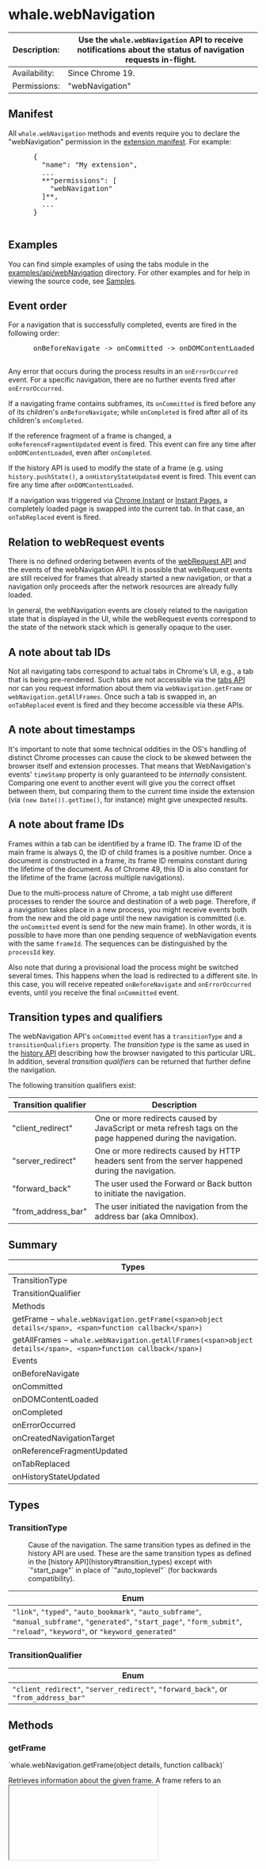 # whale.webNavigation

| Description: | Use the `whale.webNavigation` API to receive notifications about the status of navigation requests in-flight. |
|---|---|
| Availability: | Since Chrome 19. |
| Permissions: | <span class="code">"webNavigation"</span> |

<section>

## Manifest

All `whale.webNavigation` methods and events require you to declare the "webNavigation" permission in the [extension manifest](manifest). For example:

<pre data-filename="manifest.json">      {
        "name": "My extension",
        ...
        **"permissions": [
          "webNavigation"
        ]**,
        ...
      }
      </pre>

## Examples

You can find simple examples of using the tabs module in the [examples/api/webNavigation](https://chromium.googlesource.com/chromium/src/+/master/chrome/common/extensions/docs/examples/api/webNavigation/) directory. For other examples and for help in viewing the source code, see [Samples](samples).

## Event order

For a navigation that is successfully completed, events are fired in the following order:

<pre>      onBeforeNavigate -> onCommitted -> onDOMContentLoaded -> onCompleted
      </pre>

Any error that occurs during the process results in an `onErrorOccurred` event. For a specific navigation, there are no further events fired after `onErrorOccurred`.

If a navigating frame contains subframes, its `onCommitted` is fired before any of its children's `onBeforeNavigate`; while `onCompleted` is fired after all of its children's `onCompleted`.

If the reference fragment of a frame is changed, a `onReferenceFragmentUpdated` event is fired. This event can fire any time after `onDOMContentLoaded`, even after `onCompleted`.

If the history API is used to modify the state of a frame (e.g. using `history.pushState()`, a `onHistoryStateUpdated` event is fired. This event can fire any time after `onDOMContentLoaded`.

If a navigation was triggered via [Chrome Instant](https://support.google.com/chrome/answer/177873) or [Instant Pages](https://support.google.com/chrome/answer/1385029), a completely loaded page is swapped into the current tab. In that case, an `onTabReplaced` event is fired.

## Relation to webRequest events

There is no defined ordering between events of the [webRequest API](webRequest) and the events of the webNavigation API. It is possible that webRequest events are still received for frames that already started a new navigation, or that a navigation only proceeds after the network resources are already fully loaded.

In general, the webNavigation events are closely related to the navigation state that is displayed in the UI, while the webRequest events correspond to the state of the network stack which is generally opaque to the user.

## A note about tab IDs

Not all navigating tabs correspond to actual tabs in Chrome's UI, e.g., a tab that is being pre-rendered. Such tabs are not accessible via the [tabs API](tabs) nor can you request information about them via `webNavigation.getFrame` or `webNavigation.getAllFrames`. Once such a tab is swapped in, an `onTabReplaced` event is fired and they become accessible via these APIs.

## A note about timestamps

It's important to note that some technical oddities in the OS's handling of distinct Chrome processes can cause the clock to be skewed between the browser itself and extension processes. That means that WebNavigation's events' `timeStamp` property is only guaranteed to be _internally_ consistent. Comparing one event to another event will give you the correct offset between them, but comparing them to the current time inside the extension (via `(new Date()).getTime()`, for instance) might give unexpected results.

## A note about frame IDs

Frames within a tab can be identified by a frame ID. The frame ID of the main frame is always 0, the ID of child frames is a positive number. Once a document is constructed in a frame, its frame ID remains constant during the lifetime of the document. As of Chrome 49, this ID is also constant for the lifetime of the frame (across multiple navigations).

Due to the multi-process nature of Chrome, a tab might use different processes to render the source and destination of a web page. Therefore, if a navigation takes place in a new process, you might receive events both from the new and the old page until the new navigation is committed (i.e. the `onCommitted` event is send for the new main frame). In other words, it is possible to have more than one pending sequence of webNavigation events with the same `frameId`. The sequences can be distinguished by the `processId` key.

Also note that during a provisional load the process might be switched several times. This happens when the load is redirected to a different site. In this case, you will receive repeated `onBeforeNavigate` and `onErrorOccurred` events, until you receive the final `onCommitted` event.

## Transition types and qualifiers

The webNavigation API's `onCommitted` event has a `transitionType` and a `transitionQualifiers` property. The _transition type_ is the same as used in the [history API](history#transition_types) describing how the browser navigated to this particular URL. In addition, several _transition qualifiers_ can be returned that further define the navigation.

The following transition qualifiers exist:

| Transition qualifier | Description |
|---|---|
| "client_redirect" | One or more redirects caused by JavaScript or meta refresh tags on the page happened during the navigation. |
| "server_redirect" | One or more redirects caused by HTTP headers sent from the server happened during the navigation. |
| "forward_back" | The user used the Forward or Back button to initiate the navigation. |
| "from_address_bar" | The user initiated the navigation from the address bar (aka Omnibox). |

</section>

<section id="toc">

## Summary

| Types |
|---|
| [TransitionType](#type-TransitionType) |
| [TransitionQualifier](#type-TransitionQualifier) |
| Methods |
| [getFrame](#method-getFrame) − `whale.webNavigation.getFrame(<span>object details</span>, <span>function callback</span>)` |
| [getAllFrames](#method-getAllFrames) − `whale.webNavigation.getAllFrames(<span>object details</span>, <span>function callback</span>)` |
| Events |
| [onBeforeNavigate](#event-onBeforeNavigate) |
| [onCommitted](#event-onCommitted) |
| [onDOMContentLoaded](#event-onDOMContentLoaded) |
| [onCompleted](#event-onCompleted) |
| [onErrorOccurred](#event-onErrorOccurred) |
| [onCreatedNavigationTarget](#event-onCreatedNavigationTarget) |
| [onReferenceFragmentUpdated](#event-onReferenceFragmentUpdated) |
| [onTabReplaced](#event-onTabReplaced) |
| [onHistoryStateUpdated](#event-onHistoryStateUpdated) |

</section>

<section>

<div class="api-reference">

## Types

<div>

### TransitionType

<dd>Cause of the navigation. The same transition types as defined in the history API are used. These are the same transition types as defined in the [history API](history#transition_types) except with `"start_page"` in place of `"auto_toplevel"` (for backwards compatibility).</dd>

| Enum |
|---|
| `"link"`, `"typed"`, `"auto_bookmark"`, `"auto_subframe"`, `"manual_subframe"`, `"generated"`, `"start_page"`, `"form_submit"`, `"reload"`, `"keyword"`, or `"keyword_generated"` |

</div>

<div>

### TransitionQualifier

| Enum |
|---|
| `"client_redirect"`, `"server_redirect"`, `"forward_back"`, or `"from_address_bar"` |

</div>

## Methods

<div>

### getFrame

<div class="summary">`whale.webNavigation.getFrame(<span>object details</span>, <span>function callback</span>)`</div>

<div class="description">

Retrieves information about the given frame. A frame refers to an <iframe> or a <frame> of a web page and is identified by a tab ID and a frame ID.

| Parameters |
|---|
| object | details | 

Information about the frame to retrieve information about.

| integer | tabId | 
|---|---|

The ID of the tab in which the frame is.
 |
| integer | <span class="optional">(optional)</span> processId | 

**Deprecated** since Chrome 49. Frames are now uniquely identified by their tab ID and frame ID; the process ID is no longer needed and therefore ignored.

The ID of the process that runs the renderer for this tab.
 |
| integer | frameId | 

The ID of the frame in the given tab.
 |
 |
| function | callback | 

The _callback_ parameter should be a function that looks like this:

`function(object details) <span class="subdued">{...}</span>;`

| object | <span class="optional">(optional)</span> details | 
|---|---|

Information about the requested frame, null if the specified frame ID and/or tab ID are invalid.

| boolean | errorOccurred | 
|---|---|

True if the last navigation in this frame was interrupted by an error, i.e. the onErrorOccurred event fired.
 |
| string | url | 

The URL currently associated with this frame, if the frame identified by the frameId existed at one point in the given tab. The fact that an URL is associated with a given frameId does not imply that the corresponding frame still exists.
 |
| integer | parentFrameId | 

ID of frame that wraps the frame. Set to -1 of no parent frame exists.
 |
 |
 |

</div>

</div>

<div>

### getAllFrames

<div class="summary">`whale.webNavigation.getAllFrames(<span>object details</span>, <span>function callback</span>)`</div>

<div class="description">

Retrieves information about all frames of a given tab.

| Parameters |
|---|
| object | details | 

Information about the tab to retrieve all frames from.

| integer | tabId | 
|---|---|

The ID of the tab.
 |
 |
| function | callback | 

The _callback_ parameter should be a function that looks like this:

`function(array of object details) <span class="subdued">{...}</span>;`

| array of object | <span class="optional">(optional)</span> details | 
|---|---|

A list of frames in the given tab, null if the specified tab ID is invalid.

#### Properties of each object

<dl>

<div>

| boolean | errorOccurred | 
|---|---|

True if the last navigation in this frame was interrupted by an error, i.e. the onErrorOccurred event fired.
 |
| integer | processId | 

The ID of the process that runs the renderer for this frame.
 |
| integer | frameId | 

The ID of the frame. 0 indicates that this is the main frame; a positive value indicates the ID of a subframe.
 |
| integer | parentFrameId | 

ID of frame that wraps the frame. Set to -1 of no parent frame exists.
 |
| string | url | 

The URL currently associated with this frame.
 |

</div>

</dl>
 |
 |

</div>

</div>

## Events

<div>

### onBeforeNavigate

<div class="description">

Fired when a navigation is about to occur.

#### Filters

<dl>array of object url

Conditions that the URL being navigated to must satisfy. The 'schemes' and 'ports' fields of UrlFilter are ignored for this event.

#### Properties of each object

<dl>

<div>

<dd>Filters URLs for various criteria. See [event filtering](events#filtered). All criteria are case sensitive.</dd>

| string | <span class="optional">(optional)</span> hostContains | 
|---|---|

Matches if the host name of the URL contains a specified string. To test whether a host name component has a prefix 'foo', use hostContains: '.foo'. This matches 'www.foobar.com' and 'foo.com', because an implicit dot is added at the beginning of the host name. Similarly, hostContains can be used to match against component suffix ('foo.') and to exactly match against components ('.foo.'). Suffix- and exact-matching for the last components need to be done separately using hostSuffix, because no implicit dot is added at the end of the host name.
 |
| string | <span class="optional">(optional)</span> hostEquals | 

Matches if the host name of the URL is equal to a specified string.
 |
| string | <span class="optional">(optional)</span> hostPrefix | 

Matches if the host name of the URL starts with a specified string.
 |
| string | <span class="optional">(optional)</span> hostSuffix | 

Matches if the host name of the URL ends with a specified string.
 |
| string | <span class="optional">(optional)</span> pathContains | 

Matches if the path segment of the URL contains a specified string.
 |
| string | <span class="optional">(optional)</span> pathEquals | 

Matches if the path segment of the URL is equal to a specified string.
 |
| string | <span class="optional">(optional)</span> pathPrefix | 

Matches if the path segment of the URL starts with a specified string.
 |
| string | <span class="optional">(optional)</span> pathSuffix | 

Matches if the path segment of the URL ends with a specified string.
 |
| string | <span class="optional">(optional)</span> queryContains | 

Matches if the query segment of the URL contains a specified string.
 |
| string | <span class="optional">(optional)</span> queryEquals | 

Matches if the query segment of the URL is equal to a specified string.
 |
| string | <span class="optional">(optional)</span> queryPrefix | 

Matches if the query segment of the URL starts with a specified string.
 |
| string | <span class="optional">(optional)</span> querySuffix | 

Matches if the query segment of the URL ends with a specified string.
 |
| string | <span class="optional">(optional)</span> urlContains | 

Matches if the URL (without fragment identifier) contains a specified string. Port numbers are stripped from the URL if they match the default port number.
 |
| string | <span class="optional">(optional)</span> urlEquals | 

Matches if the URL (without fragment identifier) is equal to a specified string. Port numbers are stripped from the URL if they match the default port number.
 |
| string | <span class="optional">(optional)</span> urlMatches | 

Matches if the URL (without fragment identifier) matches a specified regular expression. Port numbers are stripped from the URL if they match the default port number. The regular expressions use the [RE2 syntax](https://github.com/google/re2/blob/master/doc/syntax.txt).
 |
| string | <span class="optional">(optional)</span> originAndPathMatches | 

Matches if the URL without query segment and fragment identifier matches a specified regular expression. Port numbers are stripped from the URL if they match the default port number. The regular expressions use the [RE2 syntax](https://github.com/google/re2/blob/master/doc/syntax.txt).
 |
| string | <span class="optional">(optional)</span> urlPrefix | 

Matches if the URL (without fragment identifier) starts with a specified string. Port numbers are stripped from the URL if they match the default port number.
 |
| string | <span class="optional">(optional)</span> urlSuffix | 

Matches if the URL (without fragment identifier) ends with a specified string. Port numbers are stripped from the URL if they match the default port number.
 |
| array of string | <span class="optional">(optional)</span> schemes | 

Matches if the scheme of the URL is equal to any of the schemes specified in the array.
 |
| array of integer or array of integer | <span class="optional">(optional)</span> ports | 

Matches if the port of the URL is contained in any of the specified port lists. For example `[80, 443, [1000, 1200]]` matches all requests on port 80, 443 and in the range 1000-1200.
 |

</div>

</dl>

</dl>

<div>

#### addListener

<div class="summary">`whale.webNavigation.onBeforeNavigate.addListener(<span>function callback</span>)`</div>

<div class="description">

| Parameters |
|---|
| function | callback | 

The _callback_ parameter should be a function that looks like this:

`function(object details) <span class="subdued">{...}</span>;`

| object | details | 
|---|---|

| integer | tabId | 
|---|---|

The ID of the tab in which the navigation is about to occur.
 |
| string | url |  |
| integer | processId | 

**Deprecated** since Chrome 50. The processId is no longer set for this event, since the process which will render the resulting document is not known until onCommit.

The value of -1.
 |
| integer | frameId | 

0 indicates the navigation happens in the tab content window; a positive value indicates navigation in a subframe. Frame IDs are unique for a given tab and process.
 |
| integer | parentFrameId | 

Since Chrome 24.

ID of frame that wraps the frame. Set to -1 of no parent frame exists.
 |
| double | timeStamp | 

The time when the browser was about to start the navigation, in milliseconds since the epoch.
 |
 |
 |

</div>

</div>

</div>

</div>

<div>

### onCommitted

<div class="description">

Fired when a navigation is committed. The document (and the resources it refers to, such as images and subframes) might still be downloading, but at least part of the document has been received from the server and the browser has decided to switch to the new document.

#### Filters

<dl>array of object url

Conditions that the URL being navigated to must satisfy. The 'schemes' and 'ports' fields of UrlFilter are ignored for this event.

#### Properties of each object

<dl>

<div>

<dd>Filters URLs for various criteria. See [event filtering](events#filtered). All criteria are case sensitive.</dd>

| string | <span class="optional">(optional)</span> hostContains | 
|---|---|

Matches if the host name of the URL contains a specified string. To test whether a host name component has a prefix 'foo', use hostContains: '.foo'. This matches 'www.foobar.com' and 'foo.com', because an implicit dot is added at the beginning of the host name. Similarly, hostContains can be used to match against component suffix ('foo.') and to exactly match against components ('.foo.'). Suffix- and exact-matching for the last components need to be done separately using hostSuffix, because no implicit dot is added at the end of the host name.
 |
| string | <span class="optional">(optional)</span> hostEquals | 

Matches if the host name of the URL is equal to a specified string.
 |
| string | <span class="optional">(optional)</span> hostPrefix | 

Matches if the host name of the URL starts with a specified string.
 |
| string | <span class="optional">(optional)</span> hostSuffix | 

Matches if the host name of the URL ends with a specified string.
 |
| string | <span class="optional">(optional)</span> pathContains | 

Matches if the path segment of the URL contains a specified string.
 |
| string | <span class="optional">(optional)</span> pathEquals | 

Matches if the path segment of the URL is equal to a specified string.
 |
| string | <span class="optional">(optional)</span> pathPrefix | 

Matches if the path segment of the URL starts with a specified string.
 |
| string | <span class="optional">(optional)</span> pathSuffix | 

Matches if the path segment of the URL ends with a specified string.
 |
| string | <span class="optional">(optional)</span> queryContains | 

Matches if the query segment of the URL contains a specified string.
 |
| string | <span class="optional">(optional)</span> queryEquals | 

Matches if the query segment of the URL is equal to a specified string.
 |
| string | <span class="optional">(optional)</span> queryPrefix | 

Matches if the query segment of the URL starts with a specified string.
 |
| string | <span class="optional">(optional)</span> querySuffix | 

Matches if the query segment of the URL ends with a specified string.
 |
| string | <span class="optional">(optional)</span> urlContains | 

Matches if the URL (without fragment identifier) contains a specified string. Port numbers are stripped from the URL if they match the default port number.
 |
| string | <span class="optional">(optional)</span> urlEquals | 

Matches if the URL (without fragment identifier) is equal to a specified string. Port numbers are stripped from the URL if they match the default port number.
 |
| string | <span class="optional">(optional)</span> urlMatches | 

Matches if the URL (without fragment identifier) matches a specified regular expression. Port numbers are stripped from the URL if they match the default port number. The regular expressions use the [RE2 syntax](https://github.com/google/re2/blob/master/doc/syntax.txt).
 |
| string | <span class="optional">(optional)</span> originAndPathMatches | 

Matches if the URL without query segment and fragment identifier matches a specified regular expression. Port numbers are stripped from the URL if they match the default port number. The regular expressions use the [RE2 syntax](https://github.com/google/re2/blob/master/doc/syntax.txt).
 |
| string | <span class="optional">(optional)</span> urlPrefix | 

Matches if the URL (without fragment identifier) starts with a specified string. Port numbers are stripped from the URL if they match the default port number.
 |
| string | <span class="optional">(optional)</span> urlSuffix | 

Matches if the URL (without fragment identifier) ends with a specified string. Port numbers are stripped from the URL if they match the default port number.
 |
| array of string | <span class="optional">(optional)</span> schemes | 

Matches if the scheme of the URL is equal to any of the schemes specified in the array.
 |
| array of integer or array of integer | <span class="optional">(optional)</span> ports | 

Matches if the port of the URL is contained in any of the specified port lists. For example `[80, 443, [1000, 1200]]` matches all requests on port 80, 443 and in the range 1000-1200.
 |

</div>

</dl>

</dl>

<div>

#### addListener

<div class="summary">`whale.webNavigation.onCommitted.addListener(<span>function callback</span>)`</div>

<div class="description">

| Parameters |
|---|
| function | callback | 

The _callback_ parameter should be a function that looks like this:

`function(object details) <span class="subdued">{...}</span>;`

| object | details | 
|---|---|

| integer | tabId | 
|---|---|

The ID of the tab in which the navigation occurs.
 |
| string | url |  |
| integer | processId | 

Since Chrome 22.

The ID of the process that runs the renderer for this frame.
 |
| integer | frameId | 

0 indicates the navigation happens in the tab content window; a positive value indicates navigation in a subframe. Frame IDs are unique within a tab.
 |
| [TransitionType](/extensions/webNavigation#type-TransitionType) | transitionType | 

Cause of the navigation.
 |
| array of [TransitionQualifier](/extensions/webNavigation#type-TransitionQualifier) | transitionQualifiers | 

A list of transition qualifiers.
 |
| double | timeStamp | 

The time when the navigation was committed, in milliseconds since the epoch.
 |
 |
 |

</div>

</div>

</div>

</div>

<div>

### onDOMContentLoaded

<div class="description">

Fired when the page's DOM is fully constructed, but the referenced resources may not finish loading.

#### Filters

<dl>array of object url

Conditions that the URL being navigated to must satisfy. The 'schemes' and 'ports' fields of UrlFilter are ignored for this event.

#### Properties of each object

<dl>

<div>

<dd>Filters URLs for various criteria. See [event filtering](events#filtered). All criteria are case sensitive.</dd>

| string | <span class="optional">(optional)</span> hostContains | 
|---|---|

Matches if the host name of the URL contains a specified string. To test whether a host name component has a prefix 'foo', use hostContains: '.foo'. This matches 'www.foobar.com' and 'foo.com', because an implicit dot is added at the beginning of the host name. Similarly, hostContains can be used to match against component suffix ('foo.') and to exactly match against components ('.foo.'). Suffix- and exact-matching for the last components need to be done separately using hostSuffix, because no implicit dot is added at the end of the host name.
 |
| string | <span class="optional">(optional)</span> hostEquals | 

Matches if the host name of the URL is equal to a specified string.
 |
| string | <span class="optional">(optional)</span> hostPrefix | 

Matches if the host name of the URL starts with a specified string.
 |
| string | <span class="optional">(optional)</span> hostSuffix | 

Matches if the host name of the URL ends with a specified string.
 |
| string | <span class="optional">(optional)</span> pathContains | 

Matches if the path segment of the URL contains a specified string.
 |
| string | <span class="optional">(optional)</span> pathEquals | 

Matches if the path segment of the URL is equal to a specified string.
 |
| string | <span class="optional">(optional)</span> pathPrefix | 

Matches if the path segment of the URL starts with a specified string.
 |
| string | <span class="optional">(optional)</span> pathSuffix | 

Matches if the path segment of the URL ends with a specified string.
 |
| string | <span class="optional">(optional)</span> queryContains | 

Matches if the query segment of the URL contains a specified string.
 |
| string | <span class="optional">(optional)</span> queryEquals | 

Matches if the query segment of the URL is equal to a specified string.
 |
| string | <span class="optional">(optional)</span> queryPrefix | 

Matches if the query segment of the URL starts with a specified string.
 |
| string | <span class="optional">(optional)</span> querySuffix | 

Matches if the query segment of the URL ends with a specified string.
 |
| string | <span class="optional">(optional)</span> urlContains | 

Matches if the URL (without fragment identifier) contains a specified string. Port numbers are stripped from the URL if they match the default port number.
 |
| string | <span class="optional">(optional)</span> urlEquals | 

Matches if the URL (without fragment identifier) is equal to a specified string. Port numbers are stripped from the URL if they match the default port number.
 |
| string | <span class="optional">(optional)</span> urlMatches | 

Matches if the URL (without fragment identifier) matches a specified regular expression. Port numbers are stripped from the URL if they match the default port number. The regular expressions use the [RE2 syntax](https://github.com/google/re2/blob/master/doc/syntax.txt).
 |
| string | <span class="optional">(optional)</span> originAndPathMatches | 

Matches if the URL without query segment and fragment identifier matches a specified regular expression. Port numbers are stripped from the URL if they match the default port number. The regular expressions use the [RE2 syntax](https://github.com/google/re2/blob/master/doc/syntax.txt).
 |
| string | <span class="optional">(optional)</span> urlPrefix | 

Matches if the URL (without fragment identifier) starts with a specified string. Port numbers are stripped from the URL if they match the default port number.
 |
| string | <span class="optional">(optional)</span> urlSuffix | 

Matches if the URL (without fragment identifier) ends with a specified string. Port numbers are stripped from the URL if they match the default port number.
 |
| array of string | <span class="optional">(optional)</span> schemes | 

Matches if the scheme of the URL is equal to any of the schemes specified in the array.
 |
| array of integer or array of integer | <span class="optional">(optional)</span> ports | 

Matches if the port of the URL is contained in any of the specified port lists. For example `[80, 443, [1000, 1200]]` matches all requests on port 80, 443 and in the range 1000-1200.
 |

</div>

</dl>

</dl>

<div>

#### addListener

<div class="summary">`whale.webNavigation.onDOMContentLoaded.addListener(<span>function callback</span>)`</div>

<div class="description">

| Parameters |
|---|
| function | callback | 

The _callback_ parameter should be a function that looks like this:

`function(object details) <span class="subdued">{...}</span>;`

| object | details | 
|---|---|

| integer | tabId | 
|---|---|

The ID of the tab in which the navigation occurs.
 |
| string | url |  |
| integer | processId | 

Since Chrome 22.

The ID of the process that runs the renderer for this frame.
 |
| integer | frameId | 

0 indicates the navigation happens in the tab content window; a positive value indicates navigation in a subframe. Frame IDs are unique within a tab.
 |
| double | timeStamp | 

The time when the page's DOM was fully constructed, in milliseconds since the epoch.
 |
 |
 |

</div>

</div>

</div>

</div>

<div>

### onCompleted

<div class="description">

Fired when a document, including the resources it refers to, is completely loaded and initialized.

#### Filters

<dl>array of object url

Conditions that the URL being navigated to must satisfy. The 'schemes' and 'ports' fields of UrlFilter are ignored for this event.

#### Properties of each object

<dl>

<div>

<dd>Filters URLs for various criteria. See [event filtering](events#filtered). All criteria are case sensitive.</dd>

| string | <span class="optional">(optional)</span> hostContains | 
|---|---|

Matches if the host name of the URL contains a specified string. To test whether a host name component has a prefix 'foo', use hostContains: '.foo'. This matches 'www.foobar.com' and 'foo.com', because an implicit dot is added at the beginning of the host name. Similarly, hostContains can be used to match against component suffix ('foo.') and to exactly match against components ('.foo.'). Suffix- and exact-matching for the last components need to be done separately using hostSuffix, because no implicit dot is added at the end of the host name.
 |
| string | <span class="optional">(optional)</span> hostEquals | 

Matches if the host name of the URL is equal to a specified string.
 |
| string | <span class="optional">(optional)</span> hostPrefix | 

Matches if the host name of the URL starts with a specified string.
 |
| string | <span class="optional">(optional)</span> hostSuffix | 

Matches if the host name of the URL ends with a specified string.
 |
| string | <span class="optional">(optional)</span> pathContains | 

Matches if the path segment of the URL contains a specified string.
 |
| string | <span class="optional">(optional)</span> pathEquals | 

Matches if the path segment of the URL is equal to a specified string.
 |
| string | <span class="optional">(optional)</span> pathPrefix | 

Matches if the path segment of the URL starts with a specified string.
 |
| string | <span class="optional">(optional)</span> pathSuffix | 

Matches if the path segment of the URL ends with a specified string.
 |
| string | <span class="optional">(optional)</span> queryContains | 

Matches if the query segment of the URL contains a specified string.
 |
| string | <span class="optional">(optional)</span> queryEquals | 

Matches if the query segment of the URL is equal to a specified string.
 |
| string | <span class="optional">(optional)</span> queryPrefix | 

Matches if the query segment of the URL starts with a specified string.
 |
| string | <span class="optional">(optional)</span> querySuffix | 

Matches if the query segment of the URL ends with a specified string.
 |
| string | <span class="optional">(optional)</span> urlContains | 

Matches if the URL (without fragment identifier) contains a specified string. Port numbers are stripped from the URL if they match the default port number.
 |
| string | <span class="optional">(optional)</span> urlEquals | 

Matches if the URL (without fragment identifier) is equal to a specified string. Port numbers are stripped from the URL if they match the default port number.
 |
| string | <span class="optional">(optional)</span> urlMatches | 

Matches if the URL (without fragment identifier) matches a specified regular expression. Port numbers are stripped from the URL if they match the default port number. The regular expressions use the [RE2 syntax](https://github.com/google/re2/blob/master/doc/syntax.txt).
 |
| string | <span class="optional">(optional)</span> originAndPathMatches | 

Matches if the URL without query segment and fragment identifier matches a specified regular expression. Port numbers are stripped from the URL if they match the default port number. The regular expressions use the [RE2 syntax](https://github.com/google/re2/blob/master/doc/syntax.txt).
 |
| string | <span class="optional">(optional)</span> urlPrefix | 

Matches if the URL (without fragment identifier) starts with a specified string. Port numbers are stripped from the URL if they match the default port number.
 |
| string | <span class="optional">(optional)</span> urlSuffix | 

Matches if the URL (without fragment identifier) ends with a specified string. Port numbers are stripped from the URL if they match the default port number.
 |
| array of string | <span class="optional">(optional)</span> schemes | 

Matches if the scheme of the URL is equal to any of the schemes specified in the array.
 |
| array of integer or array of integer | <span class="optional">(optional)</span> ports | 

Matches if the port of the URL is contained in any of the specified port lists. For example `[80, 443, [1000, 1200]]` matches all requests on port 80, 443 and in the range 1000-1200.
 |

</div>

</dl>

</dl>

<div>

#### addListener

<div class="summary">`whale.webNavigation.onCompleted.addListener(<span>function callback</span>)`</div>

<div class="description">

| Parameters |
|---|
| function | callback | 

The _callback_ parameter should be a function that looks like this:

`function(object details) <span class="subdued">{...}</span>;`

| object | details | 
|---|---|

| integer | tabId | 
|---|---|

The ID of the tab in which the navigation occurs.
 |
| string | url |  |
| integer | processId | 

Since Chrome 22.

The ID of the process that runs the renderer for this frame.
 |
| integer | frameId | 

0 indicates the navigation happens in the tab content window; a positive value indicates navigation in a subframe. Frame IDs are unique within a tab.
 |
| double | timeStamp | 

The time when the document finished loading, in milliseconds since the epoch.
 |
 |
 |

</div>

</div>

</div>

</div>

<div>

### onErrorOccurred

<div class="description">

Fired when an error occurs and the navigation is aborted. This can happen if either a network error occurred, or the user aborted the navigation.

#### Filters

<dl>array of object url

Conditions that the URL being navigated to must satisfy. The 'schemes' and 'ports' fields of UrlFilter are ignored for this event.

#### Properties of each object

<dl>

<div>

<dd>Filters URLs for various criteria. See [event filtering](events#filtered). All criteria are case sensitive.</dd>

| string | <span class="optional">(optional)</span> hostContains | 
|---|---|

Matches if the host name of the URL contains a specified string. To test whether a host name component has a prefix 'foo', use hostContains: '.foo'. This matches 'www.foobar.com' and 'foo.com', because an implicit dot is added at the beginning of the host name. Similarly, hostContains can be used to match against component suffix ('foo.') and to exactly match against components ('.foo.'). Suffix- and exact-matching for the last components need to be done separately using hostSuffix, because no implicit dot is added at the end of the host name.
 |
| string | <span class="optional">(optional)</span> hostEquals | 

Matches if the host name of the URL is equal to a specified string.
 |
| string | <span class="optional">(optional)</span> hostPrefix | 

Matches if the host name of the URL starts with a specified string.
 |
| string | <span class="optional">(optional)</span> hostSuffix | 

Matches if the host name of the URL ends with a specified string.
 |
| string | <span class="optional">(optional)</span> pathContains | 

Matches if the path segment of the URL contains a specified string.
 |
| string | <span class="optional">(optional)</span> pathEquals | 

Matches if the path segment of the URL is equal to a specified string.
 |
| string | <span class="optional">(optional)</span> pathPrefix | 

Matches if the path segment of the URL starts with a specified string.
 |
| string | <span class="optional">(optional)</span> pathSuffix | 

Matches if the path segment of the URL ends with a specified string.
 |
| string | <span class="optional">(optional)</span> queryContains | 

Matches if the query segment of the URL contains a specified string.
 |
| string | <span class="optional">(optional)</span> queryEquals | 

Matches if the query segment of the URL is equal to a specified string.
 |
| string | <span class="optional">(optional)</span> queryPrefix | 

Matches if the query segment of the URL starts with a specified string.
 |
| string | <span class="optional">(optional)</span> querySuffix | 

Matches if the query segment of the URL ends with a specified string.
 |
| string | <span class="optional">(optional)</span> urlContains | 

Matches if the URL (without fragment identifier) contains a specified string. Port numbers are stripped from the URL if they match the default port number.
 |
| string | <span class="optional">(optional)</span> urlEquals | 

Matches if the URL (without fragment identifier) is equal to a specified string. Port numbers are stripped from the URL if they match the default port number.
 |
| string | <span class="optional">(optional)</span> urlMatches | 

Matches if the URL (without fragment identifier) matches a specified regular expression. Port numbers are stripped from the URL if they match the default port number. The regular expressions use the [RE2 syntax](https://github.com/google/re2/blob/master/doc/syntax.txt).
 |
| string | <span class="optional">(optional)</span> originAndPathMatches | 

Matches if the URL without query segment and fragment identifier matches a specified regular expression. Port numbers are stripped from the URL if they match the default port number. The regular expressions use the [RE2 syntax](https://github.com/google/re2/blob/master/doc/syntax.txt).
 |
| string | <span class="optional">(optional)</span> urlPrefix | 

Matches if the URL (without fragment identifier) starts with a specified string. Port numbers are stripped from the URL if they match the default port number.
 |
| string | <span class="optional">(optional)</span> urlSuffix | 

Matches if the URL (without fragment identifier) ends with a specified string. Port numbers are stripped from the URL if they match the default port number.
 |
| array of string | <span class="optional">(optional)</span> schemes | 

Matches if the scheme of the URL is equal to any of the schemes specified in the array.
 |
| array of integer or array of integer | <span class="optional">(optional)</span> ports | 

Matches if the port of the URL is contained in any of the specified port lists. For example `[80, 443, [1000, 1200]]` matches all requests on port 80, 443 and in the range 1000-1200.
 |

</div>

</dl>

</dl>

<div>

#### addListener

<div class="summary">`whale.webNavigation.onErrorOccurred.addListener(<span>function callback</span>)`</div>

<div class="description">

| Parameters |
|---|
| function | callback | 

The _callback_ parameter should be a function that looks like this:

`function(object details) <span class="subdued">{...}</span>;`

| object | details | 
|---|---|

| integer | tabId | 
|---|---|

The ID of the tab in which the navigation occurs.
 |
| string | url |  |
| integer | processId | 

**Deprecated** since Chrome 50. The processId is no longer set for this event.

The value of -1.
 |
| integer | frameId | 

0 indicates the navigation happens in the tab content window; a positive value indicates navigation in a subframe. Frame IDs are unique within a tab.
 |
| string | error | 

The error description.
 |
| double | timeStamp | 

The time when the error occurred, in milliseconds since the epoch.
 |
 |
 |

</div>

</div>

</div>

</div>

<div>

### onCreatedNavigationTarget

<div class="description">

Fired when a new window, or a new tab in an existing window, is created to host a navigation.

#### Filters

<dl>array of object url

Conditions that the URL being navigated to must satisfy. The 'schemes' and 'ports' fields of UrlFilter are ignored for this event.

#### Properties of each object

<dl>

<div>

<dd>Filters URLs for various criteria. See [event filtering](events#filtered). All criteria are case sensitive.</dd>

| string | <span class="optional">(optional)</span> hostContains | 
|---|---|

Matches if the host name of the URL contains a specified string. To test whether a host name component has a prefix 'foo', use hostContains: '.foo'. This matches 'www.foobar.com' and 'foo.com', because an implicit dot is added at the beginning of the host name. Similarly, hostContains can be used to match against component suffix ('foo.') and to exactly match against components ('.foo.'). Suffix- and exact-matching for the last components need to be done separately using hostSuffix, because no implicit dot is added at the end of the host name.
 |
| string | <span class="optional">(optional)</span> hostEquals | 

Matches if the host name of the URL is equal to a specified string.
 |
| string | <span class="optional">(optional)</span> hostPrefix | 

Matches if the host name of the URL starts with a specified string.
 |
| string | <span class="optional">(optional)</span> hostSuffix | 

Matches if the host name of the URL ends with a specified string.
 |
| string | <span class="optional">(optional)</span> pathContains | 

Matches if the path segment of the URL contains a specified string.
 |
| string | <span class="optional">(optional)</span> pathEquals | 

Matches if the path segment of the URL is equal to a specified string.
 |
| string | <span class="optional">(optional)</span> pathPrefix | 

Matches if the path segment of the URL starts with a specified string.
 |
| string | <span class="optional">(optional)</span> pathSuffix | 

Matches if the path segment of the URL ends with a specified string.
 |
| string | <span class="optional">(optional)</span> queryContains | 

Matches if the query segment of the URL contains a specified string.
 |
| string | <span class="optional">(optional)</span> queryEquals | 

Matches if the query segment of the URL is equal to a specified string.
 |
| string | <span class="optional">(optional)</span> queryPrefix | 

Matches if the query segment of the URL starts with a specified string.
 |
| string | <span class="optional">(optional)</span> querySuffix | 

Matches if the query segment of the URL ends with a specified string.
 |
| string | <span class="optional">(optional)</span> urlContains | 

Matches if the URL (without fragment identifier) contains a specified string. Port numbers are stripped from the URL if they match the default port number.
 |
| string | <span class="optional">(optional)</span> urlEquals | 

Matches if the URL (without fragment identifier) is equal to a specified string. Port numbers are stripped from the URL if they match the default port number.
 |
| string | <span class="optional">(optional)</span> urlMatches | 

Matches if the URL (without fragment identifier) matches a specified regular expression. Port numbers are stripped from the URL if they match the default port number. The regular expressions use the [RE2 syntax](https://github.com/google/re2/blob/master/doc/syntax.txt).
 |
| string | <span class="optional">(optional)</span> originAndPathMatches | 

Matches if the URL without query segment and fragment identifier matches a specified regular expression. Port numbers are stripped from the URL if they match the default port number. The regular expressions use the [RE2 syntax](https://github.com/google/re2/blob/master/doc/syntax.txt).
 |
| string | <span class="optional">(optional)</span> urlPrefix | 

Matches if the URL (without fragment identifier) starts with a specified string. Port numbers are stripped from the URL if they match the default port number.
 |
| string | <span class="optional">(optional)</span> urlSuffix | 

Matches if the URL (without fragment identifier) ends with a specified string. Port numbers are stripped from the URL if they match the default port number.
 |
| array of string | <span class="optional">(optional)</span> schemes | 

Matches if the scheme of the URL is equal to any of the schemes specified in the array.
 |
| array of integer or array of integer | <span class="optional">(optional)</span> ports | 

Matches if the port of the URL is contained in any of the specified port lists. For example `[80, 443, [1000, 1200]]` matches all requests on port 80, 443 and in the range 1000-1200.
 |

</div>

</dl>

</dl>

<div>

#### addListener

<div class="summary">`whale.webNavigation.onCreatedNavigationTarget.addListener(<span>function callback</span>)`</div>

<div class="description">

| Parameters |
|---|
| function | callback | 

The _callback_ parameter should be a function that looks like this:

`function(object details) <span class="subdued">{...}</span>;`

| object | details | 
|---|---|

| integer | sourceTabId | 
|---|---|

The ID of the tab in which the navigation is triggered.
 |
| integer | sourceProcessId | 

Since Chrome 22.

The ID of the process that runs the renderer for the source frame.
 |
| integer | sourceFrameId | 

The ID of the frame with sourceTabId in which the navigation is triggered. 0 indicates the main frame.
 |
| string | url | 

The URL to be opened in the new window.
 |
| integer | tabId | 

The ID of the tab in which the url is opened
 |
| double | timeStamp | 

The time when the browser was about to create a new view, in milliseconds since the epoch.
 |
 |
 |

</div>

</div>

</div>

</div>

<div>

### onReferenceFragmentUpdated

<div class="description">

Fired when the reference fragment of a frame was updated. All future events for that frame will use the updated URL.

#### Filters

<dl>array of object url

Conditions that the URL being navigated to must satisfy. The 'schemes' and 'ports' fields of UrlFilter are ignored for this event.

#### Properties of each object

<dl>

<div>

<dd>Filters URLs for various criteria. See [event filtering](events#filtered). All criteria are case sensitive.</dd>

| string | <span class="optional">(optional)</span> hostContains | 
|---|---|

Matches if the host name of the URL contains a specified string. To test whether a host name component has a prefix 'foo', use hostContains: '.foo'. This matches 'www.foobar.com' and 'foo.com', because an implicit dot is added at the beginning of the host name. Similarly, hostContains can be used to match against component suffix ('foo.') and to exactly match against components ('.foo.'). Suffix- and exact-matching for the last components need to be done separately using hostSuffix, because no implicit dot is added at the end of the host name.
 |
| string | <span class="optional">(optional)</span> hostEquals | 

Matches if the host name of the URL is equal to a specified string.
 |
| string | <span class="optional">(optional)</span> hostPrefix | 

Matches if the host name of the URL starts with a specified string.
 |
| string | <span class="optional">(optional)</span> hostSuffix | 

Matches if the host name of the URL ends with a specified string.
 |
| string | <span class="optional">(optional)</span> pathContains | 

Matches if the path segment of the URL contains a specified string.
 |
| string | <span class="optional">(optional)</span> pathEquals | 

Matches if the path segment of the URL is equal to a specified string.
 |
| string | <span class="optional">(optional)</span> pathPrefix | 

Matches if the path segment of the URL starts with a specified string.
 |
| string | <span class="optional">(optional)</span> pathSuffix | 

Matches if the path segment of the URL ends with a specified string.
 |
| string | <span class="optional">(optional)</span> queryContains | 

Matches if the query segment of the URL contains a specified string.
 |
| string | <span class="optional">(optional)</span> queryEquals | 

Matches if the query segment of the URL is equal to a specified string.
 |
| string | <span class="optional">(optional)</span> queryPrefix | 

Matches if the query segment of the URL starts with a specified string.
 |
| string | <span class="optional">(optional)</span> querySuffix | 

Matches if the query segment of the URL ends with a specified string.
 |
| string | <span class="optional">(optional)</span> urlContains | 

Matches if the URL (without fragment identifier) contains a specified string. Port numbers are stripped from the URL if they match the default port number.
 |
| string | <span class="optional">(optional)</span> urlEquals | 

Matches if the URL (without fragment identifier) is equal to a specified string. Port numbers are stripped from the URL if they match the default port number.
 |
| string | <span class="optional">(optional)</span> urlMatches | 

Matches if the URL (without fragment identifier) matches a specified regular expression. Port numbers are stripped from the URL if they match the default port number. The regular expressions use the [RE2 syntax](https://github.com/google/re2/blob/master/doc/syntax.txt).
 |
| string | <span class="optional">(optional)</span> originAndPathMatches | 

Matches if the URL without query segment and fragment identifier matches a specified regular expression. Port numbers are stripped from the URL if they match the default port number. The regular expressions use the [RE2 syntax](https://github.com/google/re2/blob/master/doc/syntax.txt).
 |
| string | <span class="optional">(optional)</span> urlPrefix | 

Matches if the URL (without fragment identifier) starts with a specified string. Port numbers are stripped from the URL if they match the default port number.
 |
| string | <span class="optional">(optional)</span> urlSuffix | 

Matches if the URL (without fragment identifier) ends with a specified string. Port numbers are stripped from the URL if they match the default port number.
 |
| array of string | <span class="optional">(optional)</span> schemes | 

Matches if the scheme of the URL is equal to any of the schemes specified in the array.
 |
| array of integer or array of integer | <span class="optional">(optional)</span> ports | 

Matches if the port of the URL is contained in any of the specified port lists. For example `[80, 443, [1000, 1200]]` matches all requests on port 80, 443 and in the range 1000-1200.
 |

</div>

</dl>

</dl>

<div>

#### addListener

<div class="summary">`whale.webNavigation.onReferenceFragmentUpdated.addListener(<span>function callback</span>)`</div>

<div class="description">

| Parameters |
|---|
| function | callback | 

The _callback_ parameter should be a function that looks like this:

`function(object details) <span class="subdued">{...}</span>;`

| object | details | 
|---|---|

| integer | tabId | 
|---|---|

The ID of the tab in which the navigation occurs.
 |
| string | url |  |
| integer | processId | 

Since Chrome 22.

The ID of the process that runs the renderer for this frame.
 |
| integer | frameId | 

0 indicates the navigation happens in the tab content window; a positive value indicates navigation in a subframe. Frame IDs are unique within a tab.
 |
| [TransitionType](/extensions/webNavigation#type-TransitionType) | transitionType | 

Cause of the navigation.
 |
| array of [TransitionQualifier](/extensions/webNavigation#type-TransitionQualifier) | transitionQualifiers | 

A list of transition qualifiers.
 |
| double | timeStamp | 

The time when the navigation was committed, in milliseconds since the epoch.
 |
 |
 |

</div>

</div>

</div>

</div>

<div>

### onTabReplaced

<div class="description">

Since Chrome 22.

Fired when the contents of the tab is replaced by a different (usually previously pre-rendered) tab.

<div>

#### addListener

<div class="summary">`whale.webNavigation.onTabReplaced.addListener(<span>function callback</span>)`</div>

<div class="description">

| Parameters |
|---|
| function | callback | 

The _callback_ parameter should be a function that looks like this:

`function(object details) <span class="subdued">{...}</span>;`

| object | details | 
|---|---|

| integer | replacedTabId | 
|---|---|

The ID of the tab that was replaced.
 |
| integer | tabId | 

The ID of the tab that replaced the old tab.
 |
| double | timeStamp | 

The time when the replacement happened, in milliseconds since the epoch.
 |
 |
 |

</div>

</div>

</div>

</div>

<div>

### onHistoryStateUpdated

<div class="description">

Since Chrome 22.

Fired when the frame's history was updated to a new URL. All future events for that frame will use the updated URL.

#### Filters

<dl>array of object url

Conditions that the URL being navigated to must satisfy. The 'schemes' and 'ports' fields of UrlFilter are ignored for this event.

#### Properties of each object

<dl>

<div>

<dd>Filters URLs for various criteria. See [event filtering](events#filtered). All criteria are case sensitive.</dd>

| string | <span class="optional">(optional)</span> hostContains | 
|---|---|

Matches if the host name of the URL contains a specified string. To test whether a host name component has a prefix 'foo', use hostContains: '.foo'. This matches 'www.foobar.com' and 'foo.com', because an implicit dot is added at the beginning of the host name. Similarly, hostContains can be used to match against component suffix ('foo.') and to exactly match against components ('.foo.'). Suffix- and exact-matching for the last components need to be done separately using hostSuffix, because no implicit dot is added at the end of the host name.
 |
| string | <span class="optional">(optional)</span> hostEquals | 

Matches if the host name of the URL is equal to a specified string.
 |
| string | <span class="optional">(optional)</span> hostPrefix | 

Matches if the host name of the URL starts with a specified string.
 |
| string | <span class="optional">(optional)</span> hostSuffix | 

Matches if the host name of the URL ends with a specified string.
 |
| string | <span class="optional">(optional)</span> pathContains | 

Matches if the path segment of the URL contains a specified string.
 |
| string | <span class="optional">(optional)</span> pathEquals | 

Matches if the path segment of the URL is equal to a specified string.
 |
| string | <span class="optional">(optional)</span> pathPrefix | 

Matches if the path segment of the URL starts with a specified string.
 |
| string | <span class="optional">(optional)</span> pathSuffix | 

Matches if the path segment of the URL ends with a specified string.
 |
| string | <span class="optional">(optional)</span> queryContains | 

Matches if the query segment of the URL contains a specified string.
 |
| string | <span class="optional">(optional)</span> queryEquals | 

Matches if the query segment of the URL is equal to a specified string.
 |
| string | <span class="optional">(optional)</span> queryPrefix | 

Matches if the query segment of the URL starts with a specified string.
 |
| string | <span class="optional">(optional)</span> querySuffix | 

Matches if the query segment of the URL ends with a specified string.
 |
| string | <span class="optional">(optional)</span> urlContains | 

Matches if the URL (without fragment identifier) contains a specified string. Port numbers are stripped from the URL if they match the default port number.
 |
| string | <span class="optional">(optional)</span> urlEquals | 

Matches if the URL (without fragment identifier) is equal to a specified string. Port numbers are stripped from the URL if they match the default port number.
 |
| string | <span class="optional">(optional)</span> urlMatches | 

Matches if the URL (without fragment identifier) matches a specified regular expression. Port numbers are stripped from the URL if they match the default port number. The regular expressions use the [RE2 syntax](https://github.com/google/re2/blob/master/doc/syntax.txt).
 |
| string | <span class="optional">(optional)</span> originAndPathMatches | 

Matches if the URL without query segment and fragment identifier matches a specified regular expression. Port numbers are stripped from the URL if they match the default port number. The regular expressions use the [RE2 syntax](https://github.com/google/re2/blob/master/doc/syntax.txt).
 |
| string | <span class="optional">(optional)</span> urlPrefix | 

Matches if the URL (without fragment identifier) starts with a specified string. Port numbers are stripped from the URL if they match the default port number.
 |
| string | <span class="optional">(optional)</span> urlSuffix | 

Matches if the URL (without fragment identifier) ends with a specified string. Port numbers are stripped from the URL if they match the default port number.
 |
| array of string | <span class="optional">(optional)</span> schemes | 

Matches if the scheme of the URL is equal to any of the schemes specified in the array.
 |
| array of integer or array of integer | <span class="optional">(optional)</span> ports | 

Matches if the port of the URL is contained in any of the specified port lists. For example `[80, 443, [1000, 1200]]` matches all requests on port 80, 443 and in the range 1000-1200.
 |

</div>

</dl>

</dl>

<div>

#### addListener

<div class="summary">`whale.webNavigation.onHistoryStateUpdated.addListener(<span>function callback</span>)`</div>

<div class="description">

| Parameters |
|---|
| function | callback | 

The _callback_ parameter should be a function that looks like this:

`function(object details) <span class="subdued">{...}</span>;`

| object | details | 
|---|---|

| integer | tabId | 
|---|---|

The ID of the tab in which the navigation occurs.
 |
| string | url |  |
| integer | processId | 

The ID of the process that runs the renderer for this frame.
 |
| integer | frameId | 

0 indicates the navigation happens in the tab content window; a positive value indicates navigation in a subframe. Frame IDs are unique within a tab.
 |
| [TransitionType](/extensions/webNavigation#type-TransitionType) | transitionType | 

Cause of the navigation.
 |
| array of [TransitionQualifier](/extensions/webNavigation#type-TransitionQualifier) | transitionQualifiers | 

A list of transition qualifiers.
 |
| double | timeStamp | 

The time when the navigation was committed, in milliseconds since the epoch.
 |
 |
 |

</div>

</div>

</div>

</div>

</div>

</section>
